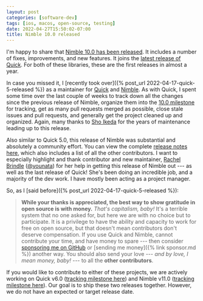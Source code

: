 ```yaml
---
layout: post
categories: [software-dev]
tags: [ios, macos, open-source, testing]
date: 2022-04-27T15:50:02-07:00
title: Nimble 10.0 released
---
```


I'm happy to share that [Nimble 10.0 has been released](https://github.com/Quick/Nimble/releases/tag/v10.0.0). It includes a number of fixes, improvements, and new features. It joins the [latest release of Quick](https://github.com/Quick/Quick/releases/tag/v5.0.0). For both of these libraries, these are the first releases in almost a year.

<!--excerpt-->

In case you missed it, I [recently took over]({% post_url 2022-04-17-quick-5-released %}) as a maintainer for [Quick](https://github.com/quick/quick) and [Nimble](https://github.com/quick/nimble). As with Quick, I spent some time over the last couple of weeks to track down all the changes since the previous release of Nimble, organize them into the [10.0 milestone](https://github.com/Quick/Nimble/milestone/11?closed=1) for tracking, get as many pull requests merged as possible, close stale issues and pull requests, and generally get the project cleaned up and organized. Again, many thanks to [Sho Ikeda](https://twitter.com/ikesyo) for the years of maintenance leading up to this release.

Also similar to Quick 5.0, this release of Nimble was substantial and absolutely a community effort. You can view the complete [release notes here](https://github.com/Quick/Nimble/releases/tag/v10.0.0), which also includes a list of all the other contributors. I want to especially highlight and thank contributor and new maintainer, [Rachel Brindle](https://younata.com) ([@younata](https://github.com/younata)) for her help in getting this release of Nimble out --- as well as the last release of Quick! She's been doing an incredible job, and a majority of the dev work. I have mostly been acting as a project manager.

So, as I [said before]({% post_url 2022-04-17-quick-5-released %}):

> **While your thanks is appreciated, the best way to show gratitude in open source is with money.** _That's capitalism, baby!_ It's a terrible system that no one asked for, but here we are with no choice but to participate. It is a privilege to have the ability and capacity to work for free on open source, but that doesn't mean contributors don't deserve compensation. If you use Quick and Nimble, cannot contribute your time, and have money to spare --- then consider [sponsoring me on GitHub](https://github.com/sponsors/jessesquires) or [sending me money]({% link sponsor.md %}) another way. You should also send your love --- _and by love, I mean money, baby!_ --- to all the **other contributors**.

If you would like to contribute to either of these projects, we are actively working on Quick v6.0 ([tracking milestone here](https://github.com/Quick/Quick/milestone/8)) and Nimble v11.0 ([tracking milestone here](https://github.com/Quick/Nimble/milestone/12)). Our goal is to ship these two releases together. However, we do not have an expected or target release date.
